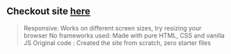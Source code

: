 ## Checkout site [here](https://okay-head.github.io/Responsive-DezyIt-clone/)

> Responsive: Works on different screen sizes, try resizing your browser
> No frameworks used: Made with pure HTML, CSS and vanilla JS
> Original code : Created the site from scratch, zero starter files 

